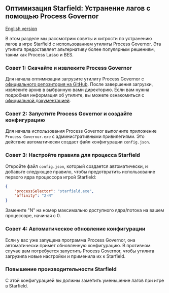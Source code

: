 ## Оптимизация Starfield: Устранение лагов с помощью Process Governor

[English version](starfield.md)

В этом разделе мы рассмотрим советы и хитрости по устранению лагов в игре Starfield с использованием утилиты Process Governor. Эта утилита предоставляет альтернативу более популярным решениям, таким как Process Lasso и BES.

### Совет 1: Скачайте и извлеките Process Governor

Для начала оптимизации загрузите утилиту Process Governor с [официального репозитория на GitHub](https://github.com/SystemXFiles/process-governor/releases/latest). После завершения загрузки, извлеките архив в выбранную вами директорию. Если вам нужна подробная информация об утилите, вы можете ознакомиться с [официальной документацией](https://github.com/SystemXFiles/process-governor#readme).

### Совет 2: Запустите Process Governor и создайте конфигурацию

Для начала использования Process Governor выполните приложение `Process Governor.exe` с административными привилегиями. Это действие автоматически создаст файл конфигурации `config.json`.

### Совет 3: Настройте правила для процесса Starfield

Откройте файл `config.json`, который создается автоматически, и добавьте следующее правило, чтобы предотвратить использование первого ядра процессора игрой Starfield:

```json
{
    "processSelector": "starfield.exe",
    "affinity": "2-N" 
}
```

Замените "N" на номер максимально доступного ядра/потока на вашем процессоре, начиная с 0.

### Совет 4: Автоматическое обновление конфигурации

Если у вас уже запущена программа Process Governor, она автоматически примет обновленную конфигурацию. В противном случае вам потребуется запустить Process Governor, чтобы утилита загрузила новые настройки и применила их к Starfield.

### Повышение производительности Starfield

С этой конфигурацией вы должны заметить уменьшение лагов при игре в Starfield.